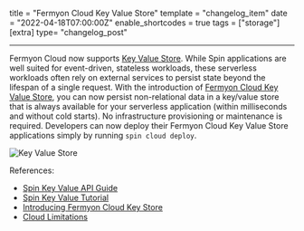 title = "Fermyon Cloud Key Value Store"
template = "changelog_item"
date = "2022-04-18T07:00:00Z"
enable_shortcodes = true
tags = ["storage"]
[extra]
type= "changelog_post"

---

Fermyon Cloud now supports [Key Value Store](https://spinframework.dev/kv-store-api-guide). While Spin applications are well suited for event-driven, stateless workloads, these serverless workloads often rely on external services to persist state beyond the lifespan of a single request. With the introduction of [Fermyon Cloud Key Value Store](https://www.fermyon.com/blog/introducing-fermyon-cloud-key-value-store), you can now persist non-relational data in a key/value store that is always available for your serverless application (within milliseconds and without cold starts). No infrastructure provisioning or maintenance is required. Developers can now deploy their Fermyon Cloud Key Value Store applications simply by running `spin cloud deploy`.

<img src="https://www.fermyon.com/static/image/twc-introducing-fermyon-cloud-key-value-store.jpg" alt="Key Value Store">

<!-- break -->

References:

- [Spin Key Value API Guide](https://spinframework.dev/kv-store-api-guide) 
- [Spin Key Value Tutorial](https://spinframework.dev/key-value-store-tutorial)
- [Introducing Fermyon Cloud Key Store](https://www.fermyon.com/blog/introducing-fermyon-cloud-key-value-store)
- [Cloud Limitations](/cloud/faq)